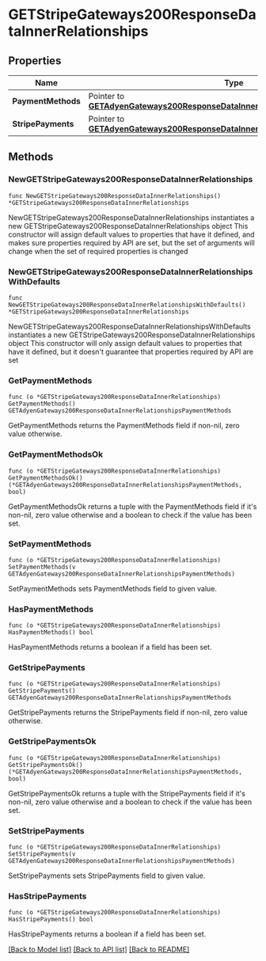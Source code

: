 # GETStripeGateways200ResponseDataInnerRelationships

## Properties

Name | Type | Description | Notes
------------ | ------------- | ------------- | -------------
**PaymentMethods** | Pointer to [**GETAdyenGateways200ResponseDataInnerRelationshipsPaymentMethods**](GETAdyenGateways200ResponseDataInnerRelationshipsPaymentMethods.md) |  | [optional] 
**StripePayments** | Pointer to [**GETAdyenGateways200ResponseDataInnerRelationshipsPaymentMethods**](GETAdyenGateways200ResponseDataInnerRelationshipsPaymentMethods.md) |  | [optional] 

## Methods

### NewGETStripeGateways200ResponseDataInnerRelationships

`func NewGETStripeGateways200ResponseDataInnerRelationships() *GETStripeGateways200ResponseDataInnerRelationships`

NewGETStripeGateways200ResponseDataInnerRelationships instantiates a new GETStripeGateways200ResponseDataInnerRelationships object
This constructor will assign default values to properties that have it defined,
and makes sure properties required by API are set, but the set of arguments
will change when the set of required properties is changed

### NewGETStripeGateways200ResponseDataInnerRelationshipsWithDefaults

`func NewGETStripeGateways200ResponseDataInnerRelationshipsWithDefaults() *GETStripeGateways200ResponseDataInnerRelationships`

NewGETStripeGateways200ResponseDataInnerRelationshipsWithDefaults instantiates a new GETStripeGateways200ResponseDataInnerRelationships object
This constructor will only assign default values to properties that have it defined,
but it doesn't guarantee that properties required by API are set

### GetPaymentMethods

`func (o *GETStripeGateways200ResponseDataInnerRelationships) GetPaymentMethods() GETAdyenGateways200ResponseDataInnerRelationshipsPaymentMethods`

GetPaymentMethods returns the PaymentMethods field if non-nil, zero value otherwise.

### GetPaymentMethodsOk

`func (o *GETStripeGateways200ResponseDataInnerRelationships) GetPaymentMethodsOk() (*GETAdyenGateways200ResponseDataInnerRelationshipsPaymentMethods, bool)`

GetPaymentMethodsOk returns a tuple with the PaymentMethods field if it's non-nil, zero value otherwise
and a boolean to check if the value has been set.

### SetPaymentMethods

`func (o *GETStripeGateways200ResponseDataInnerRelationships) SetPaymentMethods(v GETAdyenGateways200ResponseDataInnerRelationshipsPaymentMethods)`

SetPaymentMethods sets PaymentMethods field to given value.

### HasPaymentMethods

`func (o *GETStripeGateways200ResponseDataInnerRelationships) HasPaymentMethods() bool`

HasPaymentMethods returns a boolean if a field has been set.

### GetStripePayments

`func (o *GETStripeGateways200ResponseDataInnerRelationships) GetStripePayments() GETAdyenGateways200ResponseDataInnerRelationshipsPaymentMethods`

GetStripePayments returns the StripePayments field if non-nil, zero value otherwise.

### GetStripePaymentsOk

`func (o *GETStripeGateways200ResponseDataInnerRelationships) GetStripePaymentsOk() (*GETAdyenGateways200ResponseDataInnerRelationshipsPaymentMethods, bool)`

GetStripePaymentsOk returns a tuple with the StripePayments field if it's non-nil, zero value otherwise
and a boolean to check if the value has been set.

### SetStripePayments

`func (o *GETStripeGateways200ResponseDataInnerRelationships) SetStripePayments(v GETAdyenGateways200ResponseDataInnerRelationshipsPaymentMethods)`

SetStripePayments sets StripePayments field to given value.

### HasStripePayments

`func (o *GETStripeGateways200ResponseDataInnerRelationships) HasStripePayments() bool`

HasStripePayments returns a boolean if a field has been set.


[[Back to Model list]](../README.md#documentation-for-models) [[Back to API list]](../README.md#documentation-for-api-endpoints) [[Back to README]](../README.md)



